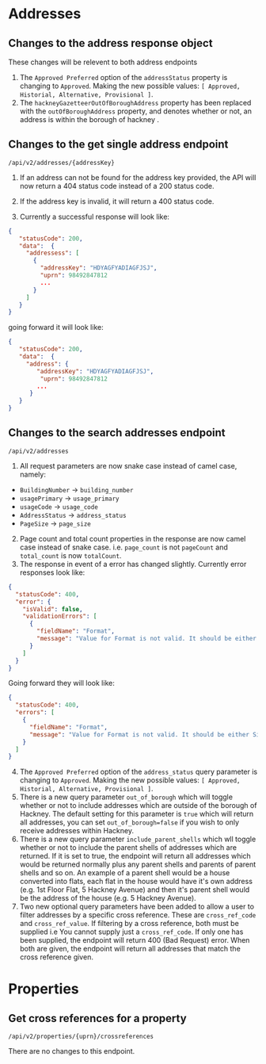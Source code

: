 # Addresses
## Changes to the address response object
These changes will be relevent to both address endpoints
1. The `Approved Preferred` option of the `addressStatus` property is changing to `Approved`. Making the new possible values:
```[ Approved, Historial, Alternative, Provisional ]```.
2. The `hackneyGazetteerOutOfBoroughAddress` property has been replaced with the `outOfBoroughAddress` property, and denotes whether or not, an address is within the borough of hackney .

## Changes to the get single address endpoint
`/api/v2/addresses/{addressKey}`

1. If an address can not be found for the address key provided, the API will now return a 404 status code instead of a 200 status code.
2. If the address key is invalid, it will return a 400 status code.

3. Currently a successful response will look like:
```json
{
   "statusCode": 200,
   "data":  {
     "addressess": [
       {
         "addressKey": "HDYAGFYADIAGFJSJ",
         "uprn": 98492847812
         ...
       }
     ]
   }
}
```
going forward it will look like:
```json
{
   "statusCode": 200,
   "data":  {
     "address": {
        "addressKey": "HDYAGFYADIAGFJSJ",
         "uprn": 98492847812
        ...
      }
   }
}
```

## Changes to the search addresses endpoint
`/api/v2/addresses`

1. All request parameters are now snake case instead of camel case, namely:
  -  `BuildingNumber` -> `building_number`
  -  `usagePrimary` -> `usage_primary`
  -  `usageCode` -> `usage_code`
  -  `AddressStatus` -> `address_status`
  -  `PageSize` -> `page_size`
2. Page count and total count properties in the response are now camel case instead of snake case. i.e. `page_count` is not `pageCount` and `total_count` is now `totalCount`.
3. The response in event of a error has changed slightly. Currently error responses look like:
```json
{
  "statusCode": 400,
  "error": {
    "isValid": false,
    "validationErrors": [
      {
        "fieldName": "Format",
        "message": "Value for Format is not valid. It should be either Simple or Detailed"
      }
    ]
  }
}
```
Going forward they will look like:
```json
{
  "statusCode": 400,
  "errors": [
    {
      "fieldName": "Format",
      "message": "Value for Format is not valid. It should be either Simple or Detailed"
    }
  ]
}
```
4. The `Approved Preferred` option of the `address_status` query parameter is changing to `Approved`. Making the new possible values:
   ```[ Approved, Historial, Alternative, Provisional ]```.
5. There is a new query parameter `out_of_borough` which will toggle whether or not to include addresses which are outside of the borough of Hackney. The default setting for this parameter is `true` which will return all addresses, you can set `out_of_borough=false` if you wish to only receive addresses within Hackney.
6. There is a new query parameter `include_parent_shells` which wll toggle whether or not to include the parent shells of addresses which are returned. If it is set to true, the endpoint will return all addresses which would be returned normally plus any parent shells and parents of parent shells and so on.
An example of a parent shell would be a house converted into flats, each flat in the house would have it's own address (e.g. 1st Floor Flat, 5 Hackney Avenue) and then it's parent shell would be the address of the house (e.g. 5 Hackney Avenue).
7. Two new optional query parameters have been added to allow a user to filter addresses by a specific cross reference. These are `cross_ref_code` and `cross_ref_value`. If filtering by a cross reference, both must be supplied i.e You cannot supply just a `cross_ref_code`. If only one has been supplied, the endpoint will return 400 (Bad Request) error. When both are given, the endpoint will return all addresses that match the cross reference given.

# Properties
## Get cross references for a property
`​/api​/v2​/properties​/{uprn}​/crossreferences`

There are no changes to this endpoint.
